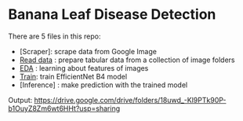 # Banana Leaf Disease Detection

There are 5 files in this repo:
* [Scraper]: scrape data from Google Image
* [Read data](banana_leaf_disease_read_data.ipynb) : prepare tabular data from a collection of image folders
* [EDA](banana_leaf_disease_EDA.ipynb) : learning about features of images
* [Train](banana_leaf_disease_train.ipynb): train EfficientNet B4 model
* [Inference] : make prediction with the trained model

Output: https://drive.google.com/drive/folders/18uwd_-Kl9PTk90P-b1OuyZ8Zm6wt6HHt?usp=sharing 

